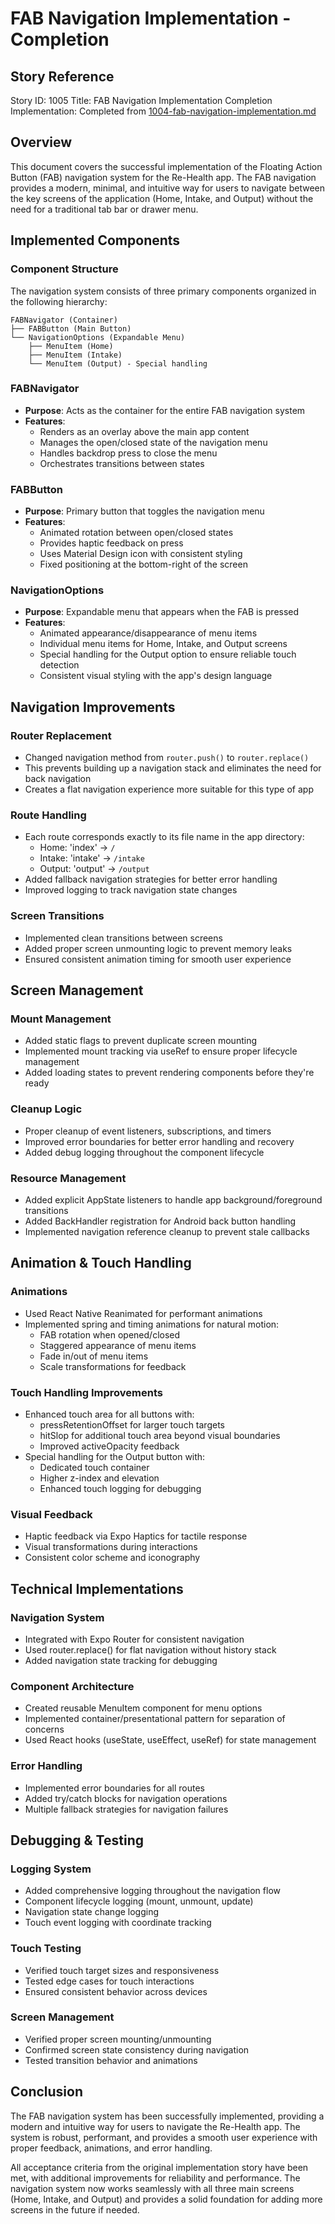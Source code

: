 # FAB Navigation Implementation - Completion

## Story Reference
Story ID: 1005
Title: FAB Navigation Implementation Completion
Implementation: Completed from [1004-fab-navigation-implementation.md](./1004-fab-navigation-implementation.md)

## Overview
This document covers the successful implementation of the Floating Action Button (FAB) navigation system for the Re-Health app. The FAB navigation provides a modern, minimal, and intuitive way for users to navigate between the key screens of the application (Home, Intake, and Output) without the need for a traditional tab bar or drawer menu.

## Implemented Components

### Component Structure
The navigation system consists of three primary components organized in the following hierarchy:

```
FABNavigator (Container)
├── FABButton (Main Button)
└── NavigationOptions (Expandable Menu)
    ├── MenuItem (Home)
    ├── MenuItem (Intake) 
    └── MenuItem (Output) - Special handling
```

### FABNavigator
- **Purpose**: Acts as the container for the entire FAB navigation system
- **Features**:
  - Renders as an overlay above the main app content
  - Manages the open/closed state of the navigation menu
  - Handles backdrop press to close the menu
  - Orchestrates transitions between states

### FABButton
- **Purpose**: Primary button that toggles the navigation menu
- **Features**:
  - Animated rotation between open/closed states
  - Provides haptic feedback on press
  - Uses Material Design icon with consistent styling
  - Fixed positioning at the bottom-right of the screen

### NavigationOptions
- **Purpose**: Expandable menu that appears when the FAB is pressed
- **Features**:
  - Animated appearance/disappearance of menu items
  - Individual menu items for Home, Intake, and Output screens
  - Special handling for the Output option to ensure reliable touch detection
  - Consistent visual styling with the app's design language

## Navigation Improvements

### Router Replacement
- Changed navigation method from `router.push()` to `router.replace()`
- This prevents building up a navigation stack and eliminates the need for back navigation
- Creates a flat navigation experience more suitable for this type of app

### Route Handling
- Each route corresponds exactly to its file name in the app directory:
  - Home: 'index' → `/`
  - Intake: 'intake' → `/intake`
  - Output: 'output' → `/output`
- Added fallback navigation strategies for better error handling
- Improved logging to track navigation state changes

### Screen Transitions
- Implemented clean transitions between screens
- Added proper screen unmounting logic to prevent memory leaks
- Ensured consistent animation timing for smooth user experience

## Screen Management

### Mount Management
- Added static flags to prevent duplicate screen mounting
- Implemented mount tracking via useRef to ensure proper lifecycle management
- Added loading states to prevent rendering components before they're ready

### Cleanup Logic
- Proper cleanup of event listeners, subscriptions, and timers
- Improved error boundaries for better error handling and recovery
- Added debug logging throughout the component lifecycle

### Resource Management
- Added explicit AppState listeners to handle app background/foreground transitions
- Added BackHandler registration for Android back button handling
- Implemented navigation reference cleanup to prevent stale callbacks

## Animation & Touch Handling

### Animations
- Used React Native Reanimated for performant animations
- Implemented spring and timing animations for natural motion:
  - FAB rotation when opened/closed
  - Staggered appearance of menu items
  - Fade in/out of menu items
  - Scale transformations for feedback

### Touch Handling Improvements
- Enhanced touch area for all buttons with:
  - pressRetentionOffset for larger touch targets
  - hitSlop for additional touch area beyond visual boundaries
  - Improved activeOpacity feedback
- Special handling for the Output button with:
  - Dedicated touch container
  - Higher z-index and elevation
  - Enhanced touch logging for debugging

### Visual Feedback
- Haptic feedback via Expo Haptics for tactile response
- Visual transformations during interactions
- Consistent color scheme and iconography

## Technical Implementations

### Navigation System
- Integrated with Expo Router for consistent navigation
- Used router.replace() for flat navigation without history stack
- Added navigation state tracking for debugging

### Component Architecture
- Created reusable MenuItem component for menu options
- Implemented container/presentational pattern for separation of concerns
- Used React hooks (useState, useEffect, useRef) for state management

### Error Handling
- Implemented error boundaries for all routes
- Added try/catch blocks for navigation operations
- Multiple fallback strategies for navigation failures

## Debugging & Testing

### Logging System
- Added comprehensive logging throughout the navigation flow
- Component lifecycle logging (mount, unmount, update)
- Navigation state change logging
- Touch event logging with coordinate tracking

### Touch Testing
- Verified touch target sizes and responsiveness
- Tested edge cases for touch interactions
- Ensured consistent behavior across devices

### Screen Management
- Verified proper screen mounting/unmounting
- Confirmed screen state consistency during navigation
- Tested transition behavior and animations

## Conclusion
The FAB navigation system has been successfully implemented, providing a modern and intuitive way for users to navigate the Re-Health app. The system is robust, performant, and provides a smooth user experience with proper feedback, animations, and error handling.

All acceptance criteria from the original implementation story have been met, with additional improvements for reliability and performance. The navigation system now works seamlessly with all three main screens (Home, Intake, and Output) and provides a solid foundation for adding more screens in the future if needed.

